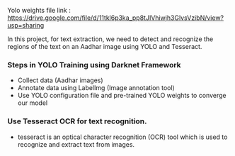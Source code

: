 Yolo weights file link : https://drive.google.com/file/d/11tkl6p3ka_pp8tJIVhiwjh3GlvsVzibN/view?usp=sharing

In this project, for text extraction, we need to detect and recognize the regions of the text on an Aadhar image using YOLO and Tesseract.
### Steps in YOLO Training using Darknet Framework
- Collect data (Aadhar images)
- Annotate data using LabelImg (Image annotation tool)
- Use YOLO configuration file and pre-trained YOLO weights to converge our model
### Use Tesseract OCR for text recognition. 
- tesseract is an optical character recognition (OCR) tool which is used to recognize and extract text from images.

